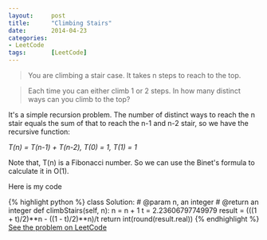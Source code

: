 ```yaml
---
layout: 	post
title:  	"Climbing Stairs"
date:   	2014-04-23
categories: 
- LeetCode
tags:		[LeetCode]
---
```


>You are climbing a stair case. It takes n steps to reach to the top.

>Each time you can either climb 1 or 2 steps. In how many distinct ways can you climb to the top?

It's a simple recursion problem. The number of distinct ways to reach the n stair equals the sum of that to reach the n-1 and n-2 stair, so we have the recursive function: 

*T(n) = T(n-1) + T(n-2), T(0) = 1, T(1) = 1*

Note that, T(n) is a Fibonacci number. So we can use the Binet's formula to calculate it in O(1).

Here is my code

{% highlight python %}
class Solution:
    # @param n, an integer
	# @return an integer
	def climbStairs(self, n):
		n = n + 1
		t = 2.23606797749979
		result = (((1 + t)/2)**n - ((1 - t)/2)**n)/t
		return int(round(result.real))
{% endhighlight %}
[See the problem on LeetCode](http://oj.leetcode.com/problems/climbing-stairs/)
